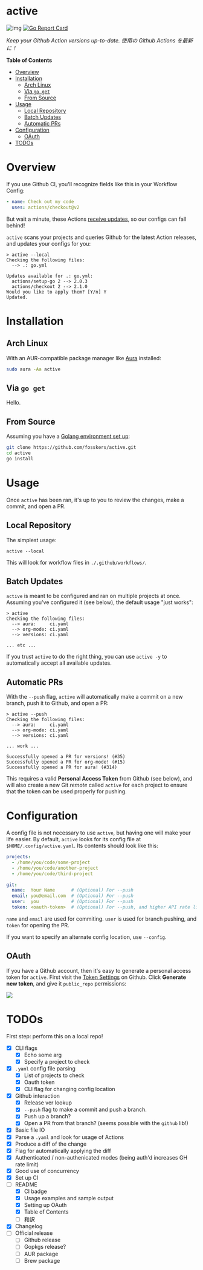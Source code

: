 # active

![img](https://github.com/fosskers/active/workflows/Tests/badge.svg)
[![Go Report Card](https://goreportcard.com/badge/github.com/fosskers/active)](https://goreportcard.com/report/github.com/fosskers/active)

*Keep your Github Action versions up-to-date. 使用の Github Actions を最新に！*

<!-- markdown-toc start - Don't edit this section. Run M-x markdown-toc-refresh-toc -->
**Table of Contents**

- [Overview](#overview)
- [Installation](#installation)
    - [Arch Linux](#arch-linux)
    - [Via `go get`](#via-go-get)
    - [From Source](#from-source)
- [Usage](#usage)
    - [Local Repository](#local-repository)
    - [Batch Updates](#batch-updates)
    - [Automatic PRs](#automatic-prs)
- [Configuration](#configuration)
    - [OAuth](#oauth)
- [TODOs](#todos)

<!-- markdown-toc end -->

# Overview

If you use Github CI, you'll recognize fields like this in your Workflow Config:

```yaml
- name: Check out my code
  uses: actions/checkout@v2
```

But wait a minute, these Actions [receive
updates](https://github.com/actions/checkout/releases), so our configs can fall
behind!

`active` scans your projects and queries Github for the latest Action releases,
and updates your configs for you:

```
> active --local
Checking the following files:
  --> .: go.yml

Updates available for .: go.yml:
  actions/setup-go 2 --> 2.0.3
  actions/checkout 2 --> 2.1.0
Would you like to apply them? [Y/n] Y
Updated.
```

# Installation

## Arch Linux

With an AUR-compatible package manager like
[Aura](https://aur.archlinux.org/packages/aura-bin/) installed:

```bash
sudo aura -Aa active
```

## Via `go get`

Hello.

## From Source

Assuming you have a [Golang environment set up](https://golang.org/doc/install):

```bash
git clone https://github.com/fosskers/active.git
cd active
go install
```

# Usage

Once `active` has been ran, it's up to you to review the changes, make a commit,
and open a PR.

## Local Repository

The simplest usage:

```
active --local
```

This will look for workflow files in `./.github/workflows/`.

## Batch Updates

`active` is meant to be configured and ran on multiple projects at once.
Assuming you've configured it (see below), the default usage "just works":

```
> active
Checking the following files:
  --> aura:     ci.yaml
  --> org-mode: ci.yaml
  --> versions: ci.yaml

... etc ...
```

If you trust `active` to do the right thing, you can use `active -y` to
automatically accept all available updates.

## Automatic PRs

With the `--push` flag, `active` will automatically make a commit on a new
branch, push it to Github, and open a PR:

```
> active --push
Checking the following files:
  --> aura:     ci.yaml
  --> org-mode: ci.yaml
  --> versions: ci.yaml

... work ...

Successfully opened a PR for versions! (#35)
Successfully opened a PR for org-mode! (#15)
Successfully opened a PR for aura! (#314)
```

This requires a valid **Personal Access Token** from Github (see below), and
will also create a new Git *remote* called `active` for each project to ensure
that the token can be used properly for pushing.

# Configuration

A config file is not necessary to use `active`, but having one will make your
life easier. By default, `active` looks for its config file at
`$HOME/.config/active.yaml`. Its contents should look like this:

```yaml
projects:
  - /home/you/code/some-project
  - /home/you/code/another-project
  - /home/you/code/third-project

git:
  name:  Your Name      # (Optional) For --push
  email: you@email.com  # (Optional) For --push
  user:  you            # (Optional) For --push
  token: <oauth-token>  # (Optional) For --push, and higher API rate limits in general.
```

`name` and `email` are used for commiting. `user` is used for branch pushing,
and `token` for opening the PR.

If you want to specify an alternate config location, use `--config`.

## OAuth

If you have a Github account, then it's easy to generate a personal access token
for `active`. First visit the [Token
Settings](https://github.com/settings/tokens) on Github. Click **Generate new
token**, and give it `public_repo` permissions:

![](token.png)

# TODOs

First step: perform this on a local repo!

- [x] CLI flags
  - [x] Echo some arg
  - [x] Specify a project to check
- [x] `.yaml` config file parsing
  - [x] List of projects to check
  - [x] Oauth token
  - [x] CLI flag for changing config location
- [x] Github interaction
  - [x] Release ver lookup
  - [x] `--push` flag to make a commit and push a branch.
  - [x] Push up a branch?
  - [x] Open a PR from that branch? (seems possible with the `github` lib!)
- [x] Basic file IO
- [x] Parse a `.yaml` and look for usage of Actions
- [x] Produce a diff of the change
- [x] Flag for automatically applying the diff
- [x] Authenticated / non-authenicated modes (being auth'd increases GH rate limit)
- [x] Good use of concurrency
- [x] Set up CI
- [ ] README
  - [x] CI badge
  - [x] Usage examples and sample output
  - [x] Setting up OAuth
  - [x] Table of Contents
  - [ ] 和訳
- [x] Changelog
- [ ] Official release
  - [ ] Github release
  - [ ] Gopkgs release?
  - [ ] AUR package
  - [ ] Brew package
